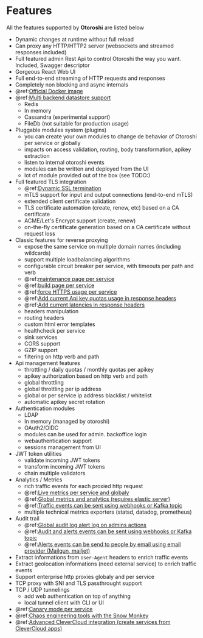 # Features 

All the features supported by **Otoroshi** are listed below

* Dynamic changes at runtime without full reload 
* Can proxy any HTTP/HTTP2 server (websockets and streamed responses included)
* Full featured admin Rest Api to control Otoroshi the way you want. Included, Swagger descriptor
* Gorgeous React Web UI
* Full end-to-end streaming of HTTP requests and responses
* Completely non blocking and async internals
* @ref:[Official Docker image](./getotoroshi/fromdocker.md)
* @ref:[Multi backend datastore support](./firstrun/datastore.md)
    * Redis
    * In memory
    * Cassandra (experimental support)
    * FileDb (not suitable for production usage)	
* Pluggable modules system (plugins) 
    * you can create your own modules to change de behavior of Otoroshi per service or globally
    * impacts on access validation, routing, body transformation, apikey extraction
    * listen to internal otoroshi events
    * modules can be written and deployed from the UI
    * lot of module provided out of the box (see TODO:)
* Full featured TLS integration
    * @ref:[Dynamic SSL termination](./topics/ssl.md)
    * mTLS support for input and output connections (end-to-end mTLS)
    * extended client certificate validation
    * TLS certificate automation (create, renew, etc) based on a CA certificate
    * ACME/Let's Encrypt support (create, renew)
    * on-the-fly certificate generation based on a CA certificate without request loss
* Classic features for reverse proxying
    * expose the same service on multiple domain names (including wildcards)
    * support multiple loadbalancing algorithms
    * configurable circuit breaker per service, with timeouts per path and verb
    * @ref:[maintenance page per service](./usage/2-services.md)
    * @ref:[build page per service](./usage/2-services.md)
    * @ref:[force HTTPS usage per service](./usage/2-services.md)
    * @ref:[Add current Api key quotas usage in response headers](./usage/3-apikeys.md)
    * @ref:[Add current latencies in response headers](./usage/3-apikeys.md)
    * headers manipulation
    * routing headers
    * custom html error templates
    * healthcheck per service
    * sink services
    * CORS support
    * GZIP support
    * filtering on http verb and path
* Api management features
    * throttling / daily quotas / monthly quotas per apikey
    * apikey authorization based on http verb and path
    * global throttling
    * global throttling per ip address
    * global or per service ip address blacklist / whitelist
    * automatic apikey secret rotation
* Authentication modules
    * LDAP
    * In memory (managed by otoroshi)
    * OAuth2/OIDC
    * modules can be used for admin. backoffice login
    * webauthentication support
    * sessions management from UI
* JWT token utilities
    * validate incoming JWT tokens
    * transform incoming JWT tokens
    * chain multiple validators
* Analytics / Metrics
    * rich traffic events for each proxied http request
    * @ref:[Live metrics per service and globaly](./usage/4-monitor.md)  
    * @ref:[Global metrics and analytics (requires elastic server)](./usage/7-metrics.md)
    * @ref:[Traffic events can be sent using webhooks or Kafka topic](./setup/dangerzone.md#analytics-settings)
    * multiple technical metrics exporters (statsd, datadog, prometheus)
* Audit trail
    * @ref:[Global audit log alert log on admins actions](./usage/6-audit.md)
    * @ref:[Audit and alerts events can be sent using webhooks or Kafka topic](./setup/dangerzone.md#analytics-settings)
    * @ref:[Alerts events can be send to people by email using email provider (Mailgun, mailjet)](./integrations/mailgun.md)
* Extract informations from `User-Agent` headers to enrich traffic events
* Extract geolocation informations (need external service)  to enrich traffic events
* Support enterprise http proxies globaly and per service
* TCP proxy with SNI and TLS passthrought support
* TCP / UDP tunnelings
    * add web authentication on top of anything
    * local tunnel client with CLI or UI
* @ref:[Canary mode per service](./topics/snow-monkey.md)
* @ref:[Chaos engineering tools with the Snow Monkey](./topics/snow-monkey.md)
* @ref:[Advanced CleverCloud integration (create services from CleverCloud apps)](./integrations/clevercloud.md)
